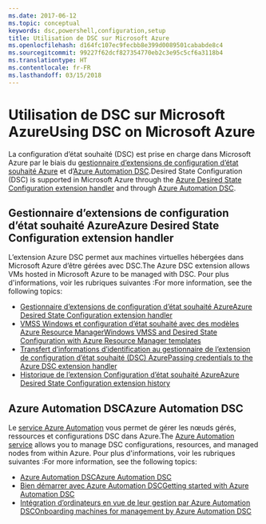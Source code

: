 ```yaml
---
ms.date: 2017-06-12
ms.topic: conceptual
keywords: dsc,powershell,configuration,setup
title: Utilisation de DSC sur Microsoft Azure
ms.openlocfilehash: d164fc107ec9fecbb8e399d0089501cababde8c4
ms.sourcegitcommit: 99227f62dcf827354770eb2c3e95c5cf6a3118b4
ms.translationtype: HT
ms.contentlocale: fr-FR
ms.lasthandoff: 03/15/2018
---
```

# <a name="using-dsc-on-microsoft-azure"></a><span data-ttu-id="29c63-103">Utilisation de DSC sur Microsoft Azure</span><span class="sxs-lookup"><span data-stu-id="29c63-103">Using DSC on Microsoft Azure</span></span>

<span data-ttu-id="29c63-104">La configuration d’état souhaité (DSC) est prise en charge dans Microsoft Azure par le biais du [gestionnaire d’extensions de configuration d’état souhaité Azure](/azure/virtual-machines/virtual-machines-windows-extensions-dsc-overview) et d’[Azure Automation DSC](/azure/automation/automation-dsc-overview).</span><span class="sxs-lookup"><span data-stu-id="29c63-104">Desired State Configuration (DSC) is supported in Microsoft Azure through the [Azure Desired State Configuration extension handler](/azure/virtual-machines/virtual-machines-windows-extensions-dsc-overview) and through [Azure Automation DSC](/azure/automation/automation-dsc-overview).</span></span>

## <a name="azure-desired-state-configuration-extension-handler"></a><span data-ttu-id="29c63-105">Gestionnaire d’extensions de configuration d’état souhaité Azure</span><span class="sxs-lookup"><span data-stu-id="29c63-105">Azure Desired State Configuration extension handler</span></span>

<span data-ttu-id="29c63-106">L’extension Azure DSC permet aux machines virtuelles hébergées dans Microsoft Azure d’être gérées avec DSC.</span><span class="sxs-lookup"><span data-stu-id="29c63-106">The Azure DSC extension allows VMs hosted in Microsoft Azure to be managed with DSC.</span></span> <span data-ttu-id="29c63-107">Pour plus d'informations, voir les rubriques suivantes :</span><span class="sxs-lookup"><span data-stu-id="29c63-107">For more information, see the following topics:</span></span>

- [<span data-ttu-id="29c63-108">Gestionnaire d’extensions de configuration d’état souhaité Azure</span><span class="sxs-lookup"><span data-stu-id="29c63-108">Azure Desired State Configuration extension handler</span></span>](/azure/virtual-machines/virtual-machines-windows-extensions-dsc-overview)
- [<span data-ttu-id="29c63-109">VMSS Windows et configuration d’état souhaité avec des modèles Azure Resource Manager</span><span class="sxs-lookup"><span data-stu-id="29c63-109">Windows VMSS and Desired State Configuration with Azure Resource Manager templates</span></span>](/azure/virtual-machines/virtual-machines-windows-extensions-dsc-template)
- [<span data-ttu-id="29c63-110">Transfert d’informations d’identification au gestionnaire de l’extension de configuration d’état souhaité (DSC) Azure</span><span class="sxs-lookup"><span data-stu-id="29c63-110">Passing credentials to the Azure DSC extension handler</span></span>](/azure/virtual-machines/virtual-machines-windows-extensions-dsc-credentials)
- [<span data-ttu-id="29c63-111">Historique de l’extension Configuration d’état souhaité Azure</span><span class="sxs-lookup"><span data-stu-id="29c63-111">Azure Desired State Configuration extension history</span></span>](azureDscexthistory.md)

## <a name="azure-automation-dsc"></a><span data-ttu-id="29c63-112">Azure Automation DSC</span><span class="sxs-lookup"><span data-stu-id="29c63-112">Azure Automation DSC</span></span>

<span data-ttu-id="29c63-113">Le [service Azure Automation](/services/automation/) vous permet de gérer les nœuds gérés, ressources et configurations DSC dans Azure.</span><span class="sxs-lookup"><span data-stu-id="29c63-113">The [Azure Automation service](/services/automation/) allows you to manage DSC configurations, resources, and managed nodes from within Azure.</span></span> <span data-ttu-id="29c63-114">Pour plus d'informations, voir les rubriques suivantes :</span><span class="sxs-lookup"><span data-stu-id="29c63-114">For more information, see the following topics:</span></span>

- [<span data-ttu-id="29c63-115">Azure Automation DSC</span><span class="sxs-lookup"><span data-stu-id="29c63-115">Azure Automation DSC</span></span>](/azure/automation/automation-dsc-overview)
- [<span data-ttu-id="29c63-116">Bien démarrer avec Azure Automation DSC</span><span class="sxs-lookup"><span data-stu-id="29c63-116">Getting started with Azure Automation DSC</span></span>](/azure/automation/automation-dsc-getting-started)
- [<span data-ttu-id="29c63-117">Intégration d’ordinateurs en vue de leur gestion par Azure Automation DSC</span><span class="sxs-lookup"><span data-stu-id="29c63-117">Onboarding machines for management by Azure Automation DSC</span></span>](/azure/automation/automation-dsc-onboarding)

